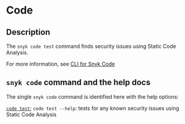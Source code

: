 # Code

## Description

The `snyk code test` command finds security issues using Static Code Analysis.

For more information, see [CLI for Snyk Code](https://docs.snyk.io/snyk-code/cli-for-snyk-code)

## `snyk code` command and the help docs

The  single `snyk code` command is identified here with the help options:

[`code test`](code-test.md); `code test --help`: tests for any known security issues using Static Code Analysis
